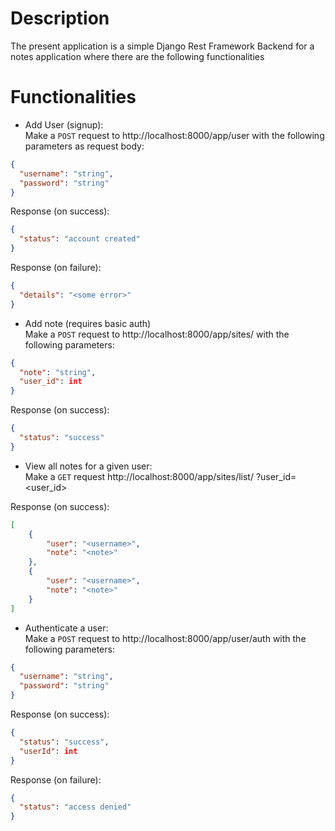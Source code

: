# Description
The present application is a simple Django Rest Framework Backend
for a notes application where there are the following functionalities

# Functionalities
- Add User (signup): <br> Make a `POST` request to 
http://localhost:8000/app/user with the following parameters as 
request body:<br>
```json
{
  "username": "string",
  "password": "string"
}
```
Response (on success):
```json
{
  "status": "account created"
}
```
Response (on failure):
```json
{
  "details": "<some error>"
}
```

- Add note (requires basic auth)<br>
Make a `POST` request to http://localhost:8000/app/sites/ with 
the following parameters:
```json
{
  "note": "string",
  "user_id": int
}
```
Response (on success):
```json
{
  "status": "success"
}
```

- View all notes for a given user: <br>
Make a `GET` request http://localhost:8000/app/sites/list/
?user_id=<user_id><br>

Response (on success):
```json
[
    {
        "user": "<username>",
        "note": "<note>"
    },
    {
        "user": "<username>",
        "note": "<note>"
    }
]
```
- Authenticate a user: <br>
Make a `POST` request to http://localhost:8000/app/user/auth with the 
following parameters:
```json
{
  "username": "string",
  "password": "string"
}
```
Response (on success):
```json
{
  "status": "success",
  "userId": int
}
```
Response (on failure):
```json
{
  "status": "access denied"
}
```
